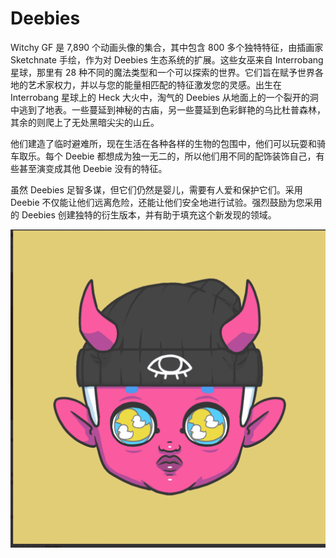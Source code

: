# Deebies

Witchy GF 是 7,890 个动画头像的集合，其中包含 800 多个独特特征，由插画家 Sketchnate 手绘，作为对 Deebies 生态系统的扩展。这些女巫来自 Interrobang 星球，那里有 28 种不同的魔法类型和一个可以探索的世界。它们旨在赋予世界各地的艺术家权力，并以与您的能量相匹配的特征激发您的灵感。出生在 Interrobang 星球上的 Heck 大火中，淘气的 Deebies 从地面上的一个裂开的洞中逃到了地表。一些蔓延到神秘的古庙，另一些蔓延到色彩鲜艳的乌比杜普森林，其余的则爬上了无处黑暗尖尖的山丘。

他们建造了临时避难所，现在生活在各种各样的生物的包围中，他们可以玩耍和骑车取乐。每个 Deebie 都想成为独一无二的，所以他们用不同的配饰装饰自己，有些甚至演变成其他 Deebie 没有的特征。

虽然 Deebies 足智多谋，但它们仍然是婴儿，需要有人爱和保护它们。采用 Deebie 不仅能让他们远离危险，还能让他们安全地进行试验。强烈鼓励为您采用的 Deebies 创建独特的衍生版本，并有助于填充这个新发现的领域。

![nft](微信截图_20220902184404.png)

